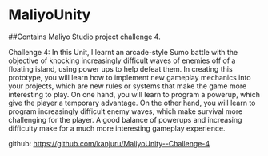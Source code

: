 # MaliyoUnity
##Contains Maliyo Studio project challenge 4.


Challenge 4:
In this Unit, I learnt an arcade-style Sumo battle with the objective of knocking increasingly difficult waves of enemies off of a floating island, using power ups to help defeat them. In creating this prototype, you will learn how to implement new gameplay mechanics into your projects, which are new rules or systems that make the game more interesting to play. On one hand, you will learn to program a powerup, which give the player a temporary advantage. On the other hand, you will learn to program increasingly difficult enemy waves, which make survival more challenging for the player. A good balance of powerups and increasing difficulty make for a much more interesting gameplay experience.

github: https://github.com/kanjuru/MaliyoUnity--Challenge-4